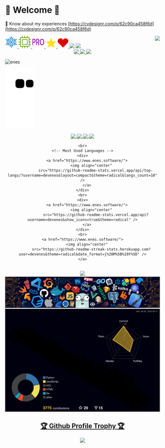 # 👋 Welcome 👋


📄 Know about my experiences [https://cvdesignr.com/p/62c90ca458f6d](https://cvdesignr.com/p/62c90ca458f6d)

<img align="right" src="https://github-readme-stats.vercel.app/api/top-langs/?username=softwarearchitect817&langs_count=10&layout=compact" />


<a href='https://archiveprogram.github.com/'>
    <img src='https://raw.githubusercontent.com/acervenky/animated-github-badges/master/assets/acbadge.gif' width='40'
        height='40'>
</a>
<a href='https://docs.github.com/en/developers'>
    <img src='https://raw.githubusercontent.com/acervenky/animated-github-badges/master/assets/devbadge.gif' width='40'
        height='40'>
</a>
<a href='https://github.com/pricing'>
    <img src='https://raw.githubusercontent.com/acervenky/animated-github-badges/master/assets/pro.gif' width='40'
        height='40'>
</a>
<a href='https://stars.github.com/'>
    <img src='https://raw.githubusercontent.com/acervenky/animated-github-badges/master/assets/starbadge.gif' width='35'
        height='35'>
</a>
<a href='https://docs.github.com/en/github/supporting-the-open-source-community-with-github-sponsors'>
    <img src='https://raw.githubusercontent.com/acervenky/animated-github-badges/master/assets/sponsorbadge.gif'
        width='35' height='35'>
</a>
<img src="https://user-images.githubusercontent.com/61900280/182406265-8b971aa1-38d5-4aeb-9007-b821495e7065.png" />


<img src="https://github-profile-trophy.vercel.app/?username=softwarearchitect817&margin-w=15&margin-h=15">


<div align="center">
    <a href="mailto:derekjones9817@gmail.com">
        <img src='https://img.icons8.com/fluency/344/gmail-new.png' height="40">
    </a>
    <a href="https://join.skype.com/invite/wk4IoNJDeAuE">
        <img src='https://img.icons8.com/color/344/skype.png' height="40">
    </a>
    <a href="https://t.me/GameArchitect">
        <img src='https://cdn-icons-png.flaticon.com/512/2111/2111644.png' height="40">
    </a>
</div>

<!-- ![aws-certified-solutions-architect-associate](https://user-images.githubusercontent.com/61900280/182406265-8b971aa1-38d5-4aeb-9007-b821495e7065.png) -->


![enes](gitartwork.svg)

![snake svg](https://github.com/devenes/devenes/blob/output/github-contribution-grid-snake.svg)



<!--Statistics-->
<div align="center">
    <div align="center">
        <a href="https://www.enes.software/">
            <img align="center" src="https://komarev.com/ghpvc/?username=devenes&color=blue&style=plastic">
        </a>
        <a href="https://www.linkedin.com/in/devenes/">
            <img align="center"
                src="https://img.shields.io/badge/LinkedIn-Profile-informational?style=flat&logo=linkedin&logoColor=white&color=0D76A8">
        </a>
        <a href="https://www.instagram.com/enes.ai/">
            <img align="center"
                src="https://img.shields.io/badge/Instagram-Profile-informational?style=flat&logo=instagram&logoColor=white&color=f75c7e">
        </a>
        <a href="https://github.com/devenes/">
            <img align="center" src="https://img.shields.io/github/followers/devenes?label=follow&style=social">
        </a>
    </div>

    <br>
    <!-- Most Used Languages -->
    <div>
        <a href="https://www.enes.software/">
            <img align="center"
                src="https://github-readme-stats.vercel.app/api/top-langs/?username=devenes&layout=compact&theme=radical&langs_count=10" />
        </a>
    </div>
    <br>
    <div>
        <a href="https://www.enes.software/">
            <img align="center"
                src="https://github-readme-stats.vercel.app/api?username=devenes&show_icons=true&theme=radical" />
        </a>
    </div>
    <br>
    <a href="https://www.enes.software/">
        <img align="center"
            src="https://github-readme-streak-stats.herokuapp.com?user=devenes&theme=radical&date_format=j%20M%5B%20Y%5D" />
    </a>
</div>
<br>
<div align="center">
    <a href="https://www.enes.software/">
        <img src="https://activity-graph.herokuapp.com/graph?username=devenes&theme=react-dark" />
    </a>
</div>

<div align="center">
    <a href="https://www.enes.software/">
        <img src="https://raw.githubusercontent.com/devenes/devenes/main/icon/footer.webp" />
    </a>
</div>

<div align="center">
    <a href="https://www.enes.software/">
        <img
            src="https://raw.githubusercontent.com/devenes/devenes/main/profile-3d-contrib/profile-night-rainbow.svg" />
    </a>
</div>

<div align="center">
    <a href="https://www.enes.software/">
        <h2>🏆 Github Profile Trophy 🏆</h2>
        <img width=1000
            src="https://github-profile-trophy.vercel.app/?username=devenes&row=1&column=7&theme=onedark&no-frame=true" />
    </a>
</div>
